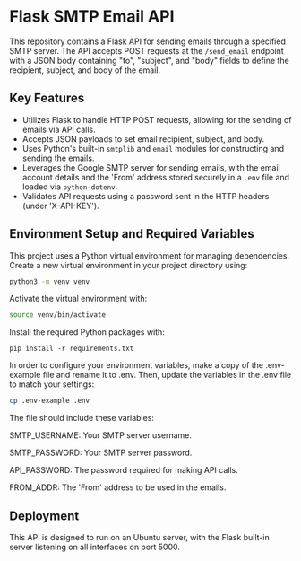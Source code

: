 # Flask SMTP Email API

This repository contains a Flask API for sending emails through a specified SMTP server. The API accepts POST requests at the `/send_email` endpoint with a JSON body containing "to", "subject", and "body" fields to define the recipient, subject, and body of the email.

## Key Features

- Utilizes Flask to handle HTTP POST requests, allowing for the sending of emails via API calls.
- Accepts JSON payloads to set email recipient, subject, and body.
- Uses Python's built-in `smtplib` and `email` modules for constructing and sending the emails.
- Leverages the Google SMTP server for sending emails, with the email account details and the 'From' address stored securely in a `.env` file and loaded via `python-dotenv`.
- Validates API requests using a password sent in the HTTP headers (under 'X-API-KEY').

## Environment Setup and Required Variables

This project uses a Python virtual environment for managing dependencies. Create a new virtual environment in your project directory using:

```bash
python3 -m venv venv
```

Activate the virtual environment with:

```bash
source venv/bin/activate
```

Install the required Python packages with:

```
pip install -r requirements.txt
```

In order to configure your environment variables, make a copy of the .env-example file and rename it to .env. Then, update the variables in the .env file to match your settings:

```bash
cp .env-example .env
```

The file should include these variables:

SMTP_USERNAME: Your SMTP server username.

SMTP_PASSWORD: Your SMTP server password.

API_PASSWORD: The password required for making API calls.

FROM_ADDR: The 'From' address to be used in the emails.

## Deployment
This API is designed to run on an Ubuntu server, with the Flask built-in server listening on all interfaces on port 5000.
